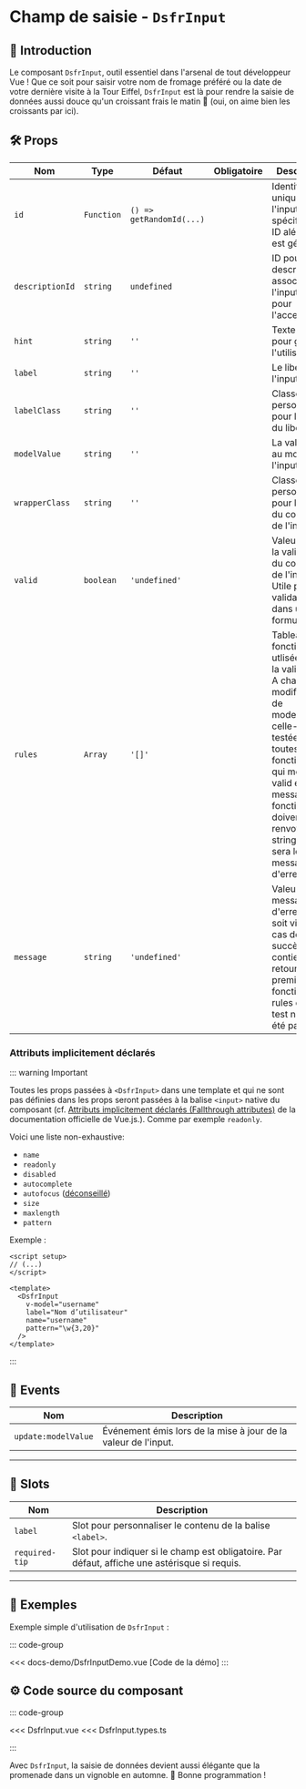 # Champ de saisie - `DsfrInput`

## 🌟 Introduction

Le composant `DsfrInput`, outil essentiel dans l'arsenal de tout développeur Vue ! Que ce soit pour saisir votre nom de fromage préféré ou la date de votre dernière visite à la Tour Eiffel, `DsfrInput` est là pour rendre la saisie de données aussi douce qu'un croissant frais le matin 🥐 (oui, on aime bien les croissants par ici).

## 🛠️ Props

| Nom             | Type       | Défaut                   | Obligatoire | Description                                                                                                                                                                                                                                    |
|-----------------|------------|--------------------------|-------------|------------------------------------------------------------------------------------------------------------------------------------------------------------------------------------------------------------------------------------------------|
| `id`            | `Function` | `() => getRandomId(...)` |             | Identifiant unique pour l'input. Si non spécifié, un ID aléatoire est généré.                                                                                                                                                                  |
| `descriptionId` | `string`   | `undefined`              |             | ID pour la description associée à l'input. Utile pour l'accessibilité.                                                                                                                                                                         |
| `hint`          | `string`   | `''`                     |             | Texte d'indice pour guider l'utilisateur.                                                                                                                                                                                                      |
| `label`         | `string`   | `''`                     |             | Le libellé de l'input.                                                                                                                                                                                                                         |
| `labelClass`    | `string`   | `''`                     |             | Classe personnalisée pour le style du libellé.                                                                                                                                                                                                 |
| `modelValue`    | `string`   | `''`                     |             | La valeur liée au modèle de l'input.                                                                                                                                                                                                           |
| `wrapperClass`  | `string`   | `''`                     |             | Classe personnalisée pour le style du conteneur de l'input.                                                                                                                                                                                    |
| `valid`         | `boolean`  | `'undefined'`            |             | Valeur liée à la validation du contenu de l'input. Utile pour la validation dans un formulaire.                                                                                                                                                |
| `rules`         | `Array`    | `'[]'`                   |             | Tableau de fonctions utlisées pour la validation. A chaque modification de modelValue, celle-ci est testée par toutes les fonctions et qui met à jour valid et message. Les fonctions doivent renvoyer un string qui sera le message d'erreur. |
| `message`       | `string`   | `'undefined'`            |             | Valeur du message d'erreur. Est soit vide en cas de succès soit contient le retour de la première fonction de rules dont le test n'a pas été passé.                                                                                            |

### Attributs implicitement déclarés

::: warning Important

Toutes les props passées à `<DsfrInput>` dans une template et qui ne sont pas définies dans les props seront passées à la balise `<input>` native du composant (cf. [Attributs implicitement déclarés (Fallthrough attributes)](https://fr.vuejs.org/guide/components/attrs.html) de la documentation officielle de Vue.js.). Comme par exemple `readonly`.

Voici une liste non-exhaustive:

- `name`
- `readonly`
- `disabled`
- `autocomplete`
- `autofocus` ([déconseillé](https://brucelawson.co.uk/2009/the-accessibility-of-html-5-autofocus/))
- `size`
- `maxlength`
- `pattern`

Exemple :

```vue
<script setup>
// (...)
</script>

<template>
  <DsfrInput
    v-model="username"
    label="Nom d’utilisateur"
    name="username"
    pattern="\w{3,20}"
  />
</template>
```

:::

## 📡 Events

| Nom                 | Description                                                                  |
|---------------------|------------------------------------------------------------------------------|
| `update:modelValue` | Événement émis lors de la mise à jour de la valeur de l'input.               |

---

## 🧩 Slots

| Nom              | Description                                                                                       |
|------------------|---------------------------------------------------------------------------------------------------|
| `label`          | Slot pour personnaliser le contenu de la balise `<label>`.                                        |
| `required-tip`   | Slot pour indiquer si le champ est obligatoire. Par défaut, affiche une astérisque si requis.     |

---

## 📝 Exemples

Exemple simple d'utilisation de `DsfrInput` :

::: code-group
<Story data-title="Démo" minH="500px">
  <DsfrInputDemo />
</Story>

<<< docs-demo/DsfrInputDemo.vue [Code de la démo]
:::

## ⚙️ Code source du composant

::: code-group

<<< DsfrInput.vue
<<< DsfrInput.types.ts

:::

<script setup>
import DsfrInputDemo from './docs-demo/DsfrInputDemo.vue'
</script>

Avec `DsfrInput`, la saisie de données devient aussi élégante que la promenade dans un vignoble en automne. 🍇 Bonne programmation !
